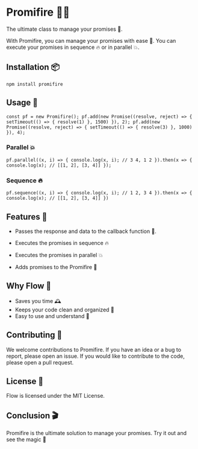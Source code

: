 # Promifire 👩‍🚒

The ultimate class to manage your promises 💪.

 With Promifire, you can manage your promises with ease 🙌. You can execute your promises in sequence 🔥 or in parallel 💥.
 
 ## Installation 📦
`
npm install promifire
`

## Usage 🔧
`
const pf = new Promifire();
pf.add(new Promise((resolve, reject) => { setTimeout(() => { resolve(1) }, 1500) }), 2);
pf.add(new Promise((resolve, reject) => { setTimeout(() => { resolve(3) }, 1000) }), 4);
`

### Parallel 💥
`
pf.parallel((x, i) => {
    console.log(x, i); // 3 4, 1 2
}).then(x => {
    console.log(x); // [[1, 2], [3, 4]]
});
`

### Sequence 🔥
`
pf.sequence((x, i) => {
    console.log(x, i); // 1 2, 3 4
}).then(x => {
    console.log(x); // [[1, 2], [3, 4]]
})
`

## Features 🎉
- Passes the response and data to the callback function 🎉.

- Executes the promises in sequence 🔥
- Executes the promises in parallel 💥
- Adds promises to the Promifire 💪

## Why Flow 🤔
- Saves you time 🕰️
- Keeps your code clean and organized 🧹
- Easy to use and understand 🧠

## Contributing 🤝
We welcome contributions to Promifire. If you have an idea or a bug to report, please open an issue. If you would like to contribute to the code, please open a pull request.

## License 📄
Flow is licensed under the MIT License.

## Conclusion 🎬
Promifire is the ultimate solution to manage your promises.
Try it out and see the magic 🔮